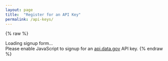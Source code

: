 ```yaml
---
layout: page
title:  "Register for an API Key"
permalink: /api-keys/
---
```



{% raw %}
<div id="apidatagov_signup">Loading signup form...</div>
<script type="text/javascript">
  /* * * CONFIGURATION VARIABLES: EDIT BEFORE PASTING INTO YOUR WEBPAGE * * */
  var apiUmbrellaSignupOptions = {
    registrationSource: 'ed-developer-hub',
    apiKey: '8zAyBbZEQ9oV9TW5PI7d6Tt17z6aVnUKxwrMG8hN',
   exampleApiUrl: 'https://api.ed.gov/data/less-than-highschool_2015?api_key={{api_key}}',
  contactUrl: 'https://pages.18f.gov/ED-Developer-Hub/contact/', 
  siteName: 'Department of Education - Developers',
  emailFromName: 'Department of Education - Developers'
  };

  /* * * DON'T EDIT BELOW THIS LINE * * */
  (function() {
    var apiUmbrella = document.createElement('script'); apiUmbrella.type = 'text/javascript'; apiUmbrella.async = true;
    apiUmbrella.src = 'https://api.data.gov/static/javascripts/signup_embed.js';
    (document.getElementsByTagName('head')[0] || document.getElementsByTagName('body')[0]).appendChild(apiUmbrella);
  })();
</script>
<noscript>Please enable JavaScript to signup for an <a href="http://api.data.gov/">api.data.gov</a> API key.</noscript>
{% endraw %}
